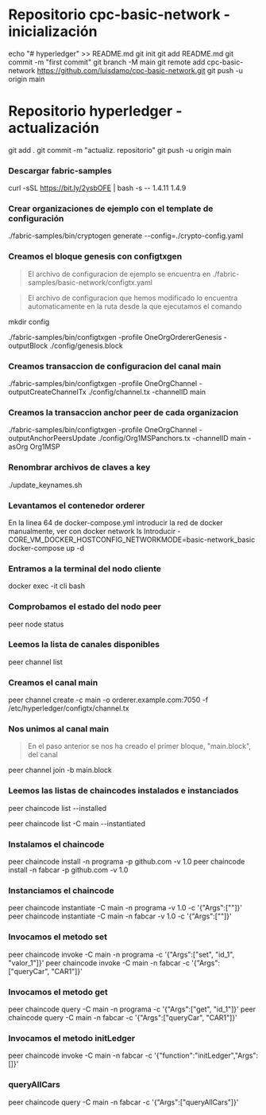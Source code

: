 # Repositorio cpc-basic-network - inicialización
echo "# hyperledger" >> README.md
git init
git add README.md
git commit -m "first commit"
git branch -M main
git remote add cpc-basic-network https://github.com/luisdamo/cpc-basic-network.git
git push -u origin main
# Repositorio hyperledger - actualización
git add .
git commit -m "actualiz. repositorio"
git push -u origin main

### Descargar fabric-samples
curl -sSL https://bit.ly/2ysbOFE | bash -s -- 1.4.11 1.4.9

### Crear organizaciones de ejemplo con el template de configuración
./fabric-samples/bin/cryptogen generate --config=./crypto-config.yaml

### Creamos el bloque genesis con configtxgen
> El archivo de configuracion de ejemplo se encuentra en ./fabric-samples/basic-network/configtx.yaml

> El archivo de configuracion que hemos modificado lo encuentra automaticamente en la ruta desde la que ejecutamos el comando

mkdir config

./fabric-samples/bin/configtxgen -profile OneOrgOrdererGenesis -outputBlock ./config/genesis.block

### Creamos transaccion de configuracion del canal main
./fabric-samples/bin/configtxgen -profile OneOrgChannel -outputCreateChannelTx ./config/channel.tx -channelID main

### Creamos la transaccion anchor peer de cada organizacion
./fabric-samples/bin/configtxgen -profile OneOrgChannel -outputAnchorPeersUpdate ./config/Org1MSPanchors.tx -channelID main -asOrg Org1MSP

### Renombrar archivos de claves a key
./update_keynames.sh

### Levantamos el contenedor orderer
En la linea 64 de docker-compose.yml introducir la red de docker manualmente, ver con
docker network ls
Introducir  - CORE_VM_DOCKER_HOSTCONFIG_NETWORKMODE=basic-network_basic
docker-compose up -d

### Entramos a la terminal del nodo cliente
docker exec -it cli bash

### Comprobamos el estado del nodo peer
peer node status

### Leemos la lista de canales disponibles
peer channel list

### Creamos el canal main
peer channel create -c main -o orderer.example.com:7050 -f /etc/hyperledger/configtx/channel.tx

### Nos unimos al canal main
> En el paso anterior se nos ha creado el primer bloque, "main.block", del canal

peer channel join -b main.block

### Leemos las listas de chaincodes instalados e instanciados
peer chaincode list --installed

peer chaincode list -C main --instantiated

### Instalamos el chaincode
peer chaincode install -n programa -p github.com -v 1.0
peer chaincode install -n fabcar -p github.com -v 1.0
### Instanciamos el chaincode
peer chaincode instantiate -C main -n programa -v 1.0 -c '{"Args":[""]}'
peer chaincode instantiate -C main -n fabcar -v 1.0 -c '{"Args":[""]}'
### Invocamos el metodo set
peer chaincode invoke -C main -n programa -c '{"Args":["set", "id_1", "valor_1"]}'
peer chaincode invoke -C main -n fabcar -c '{"Args":["queryCar", "CAR1"]}'
### Invocamos el metodo get
peer chaincode query -C main -n programa -c '{"Args":["get", "id_1"]}'
peer chaincode query -C main -n fabcar -c '{"Args":["queryCar", "CAR1"]}'
### Invocamos el metodo initLedger
peer chaincode invoke -C main -n fabcar -c '{"function":"initLedger","Args":[]}'
### queryAllCars
peer chaincode query -C main -n fabcar -c '{"Args":["queryAllCars"]}'